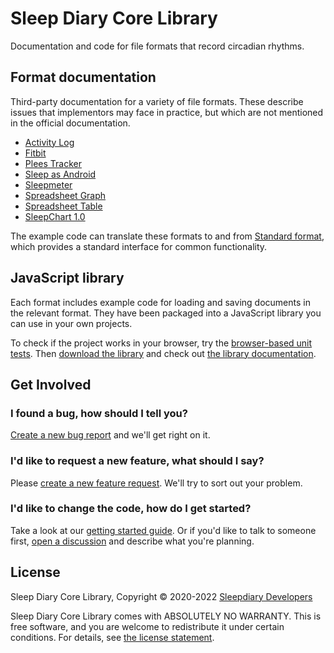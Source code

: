 # Sleep Diary Core Library

Documentation and code for file formats that record circadian rhythms.

## Format documentation

Third-party documentation for a variety of file formats.  These describe issues that implementors may face in practice, but which are not mentioned in the official documentation.

- [Activity Log](src/ActivityLog/)
- [Fitbit](src/Fitbit/)
- [Plees Tracker](src/PleesTracker/)
- [Sleep as Android](src/SleepAsAndroid/)
- [Sleepmeter](src/Sleepmeter/)
- [Spreadsheet Graph](src/SpreadsheetGraph/)
- [Spreadsheet Table](src/SpreadsheetTable/)
- [SleepChart 1.0](src/SleepChart1/)

The example code can translate these formats to and from [Standard format](src/Standard), which provides a standard interface for common functionality.

## JavaScript library

Each format includes example code for loading and saving documents in the relevant format.  They have been packaged into a JavaScript library you can use in your own projects.

To check if the project works in your browser, try the [browser-based unit tests](browser_test.html).  Then [download the library](sleepdiary-core.min.js) and check out [the library documentation](doc/).

## Get Involved

### I found a bug, how should I tell you?

[Create a new bug report](https://github.com/sleepdiary/core/issues/new?assignees=&labels=&template=bug_report.md&title=) and we'll get right on it.

### I'd like to request a new feature, what should I say?

Please [create a new feature request](https://github.com/sleepdiary/core/issues/new?assignees=&labels=&template=feature_request.md&title=).  We'll try to sort out your problem.

### I'd like to change the code, how do I get started?

Take a look at our [getting started guide](https://github.com/sleepdiary/docs/blob/main/development/getting-started.md).  Or if you'd like to talk to someone first, [open a discussion](https://github.com/sleepdiary/sleepdiary.github.io/discussions) and describe what you're planning.

## License

Sleep Diary Core Library, Copyright © 2020-2022 [Sleepdiary Developers](mailto:sleepdiary@pileofstuff.org)

Sleep Diary Core Library comes with ABSOLUTELY NO WARRANTY.  This is free software, and you are welcome to redistribute it under certain conditions.  For details, see [the license statement](LICENSE).
